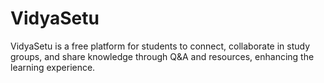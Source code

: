 # VidyaSetu

VidyaSetu is a free platform for students to connect, collaborate in study groups, and share knowledge through Q&A and resources, enhancing the learning experience.
